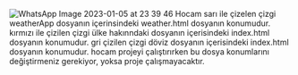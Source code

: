 ![WhatsApp Image 2023-01-05 at 23 39 46](https://user-images.githubusercontent.com/65122131/210883826-cebf5fdd-574d-4ce1-a306-98e24c70cf41.jpeg)
Hocam sarı ile çizelen çizgi weatherApp dosyanın içerinsindeki weather.html dosyanın konumudur.
kırmızı ile çizilen çizgi ülke hakınndaki dosyanın içerisindeki index.html dosyanın konumudur.
gri çizilen çizgi döviz dosyanın içerisindeki index.html dosyanın konumudur.
hocam projeyi çalıştırırken bu dosya konumlarını değiştirmeniz gerekiyor, yoksa proje çalışmayacaktır.
